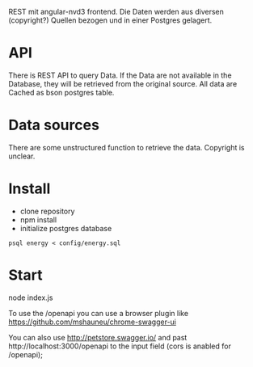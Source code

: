REST mit angular-nvd3 frontend. 
Die Daten werden aus diversen (copyright?) Quellen bezogen und in einer Postgres gelagert. 

# API
There is REST API to query Data.
If the Data are not available in the Database, they will be retrieved from the original source.
All data are Cached as bson postgres table.


# Data sources
There are some unstructured function to retrieve the data. Copyright is unclear.


# Install
* clone repository
* npm install
* initialize postgres database

```
psql energy < config/energy.sql
```

# Start
node index.js

To use the /openapi you can use a browser plugin like
https://github.com/mshauneu/chrome-swagger-ui

You can also use
http://petstore.swagger.io/ and past 
http://localhost:3000/openapi to the input field (cors is anabled for /openapi);
